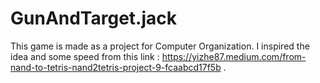 # GunAndTarget.jack
This game is made as a project for Computer Organization. I inspired the idea and some speed from this link : https://yizhe87.medium.com/from-nand-to-tetris-nand2tetris-project-9-fcaabcd17f5b .
